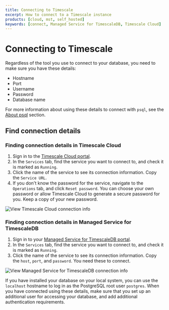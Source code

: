 ```yaml
---
title: Connecting to Timescale
excerpt: How to connect to a Timescale instance
products: [cloud, mst, self_hosted]
keywords: [connect, Managed Service for TimescaleDB, Timescale Cloud]
---
```


# Connecting to Timescale

Regardless of the tool you use to connect to your database, you need to make
sure you have these details:

*   Hostname
*   Port
*   Username
*   Password
*   Database name

For more information about using these details to connect with `psql`, see the
[About psql][about-psql] section.

## Find connection details

<Tabs label="Find connection details">

<Tab title="Timescale Cloud">

<Procedure>

### Finding connection details in Timescale Cloud

1.  Sign in to the [Timescale Cloud portal][tsc-portal].
1.  In the `Services` tab, find the service you want to connect to, and check
    it is marked as `Running`.
1.  Click the name of the service to see its connection information. Copy the
    `Service URL`.
1.  If you don't know the password for the service, navigate to the `Operations`
    tab, and click `Reset password`. You can choose your own password or allow
    Timescale Cloud to generate a secure password for you. Keep a copy of your
    new password.

<img
class="main-content__illustration"
src="https://s3.amazonaws.com/assets.timescale.com/docs/images/tsc-connection-info.png"
alt="View Timescale Cloud connection info"
/>

</Procedure>

</Tab>

<Tab title="Managed Service for TimescaleDB">

<Procedure>

### Finding connection details in Managed Service for TimescaleDB

1.  Sign in to your [Managed Service for TimescaleDB portal][mst-login].
1.  In the `Services` tab, find the service you want to connect to, and check
    it is marked as `Running`.
1.  Click the name of the service to see its connection information. Copy the
    `host`, `port`, and `password`. You need these to connect.

<img
class="main-content__illustration"
src="https://s3.amazonaws.com/assets.timescale.com/docs/images/mst-connection-info.png"
alt="View Managed Service for TimescaleDB connection info"
/>

</Procedure>

</Tab>

<Tab title="Self-hosted Timescale">

If you have installed your database on your local system, you can use the
`localhost` hostname to log in as the PostgreSQL root user `postgres`. When you
have connected using these details, make sure that you set up an additional user
for accessing your database, and add additional authentication requirements.

</Tab>

</Tabs>

[about-psql]: /use-timescale/:currentVersion:/connecting/about-psql/
[mst-login]: https://portal.managed.timescale.com
[tsc-portal]: https://console.cloud.timescale.com/
